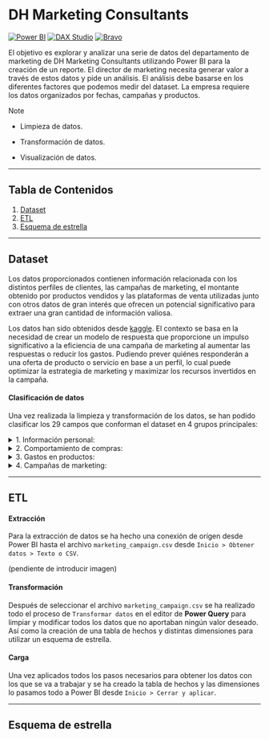 # DH Marketing Consultants

[![Power BI](https://img.shields.io/badge/Power%20BI-2.0%2B-yellow.svg)](https://powerbi.microsoft.com/)
[![DAX Studio](https://img.shields.io/badge/DAX%20Studio-3.0%2B-blue.svg)](https://daxstudio.org/)
[![Bravo](https://img.shields.io/badge/Bravo-1.0%2B-red.svg)](https://bravo.bi/)

El objetivo es explorar y analizar una serie de datos del departamento de marketing de DH Marketing Consultants utilizando Power BI para la creación de un reporte. El director de marketing necesita generar valor a través de estos datos y pide un análisis. El análisis debe basarse en los diferentes factores que podemos medir del dataset. La empresa requiere los datos organizados por fechas, campañas y productos.

> [!NOTE]
> - Limpieza de datos.
> 
> - Transformación de datos.
> 
> - Visualización de datos.

---
## Tabla de Contenidos
1. [Dataset](#dataset)
2. [ETL](#etl)
3. [Esquema de estrella](#esquema-de-estrella)

---
## Dataset
Los datos proporcionados contienen información relacionada con los distintos perfiles de clientes, las campañas de marketing, el montante obtenido por productos vendidos y las plataformas de venta utilizadas junto con otros datos de gran interés que ofrecen un potencial significativo para extraer una gran cantidad de información valiosa.

Los datos han sido obtenidos desde [kaggle](https://www.kaggle.com/datasets/rodsaldanha/arketing-campaign). El contexto se basa en la necesidad de crear un modelo de respuesta que proporcione un impulso significativo a la eficiencia de una campaña de marketing al aumentar las respuestas o reducir los gastos. Pudiendo prever quiénes responderán a una oferta de producto o servicio en base a un perfil, lo cual puede optimizar la estrategia de marketing y maximizar los recursos invertidos en la campaña.


#### Clasificación de datos
Una vez realizada la limpieza y transformación de los datos, se han podido clasificar los 29 campos que conforman el dataset en 4 grupos principales:

<details>
<summary>1. Información personal:</summary>

> ID Cliente
> 
> Año Nacimiento
> 
> Edad
> 
> Educación
> 
> Estado Civil
>
> Ingresos
>
> Hijos
>
> Fecha cliente
</details>

<details>
<summary>2. Comportamiento de compras:</summary>

> Última compra
> 
> Compras Descuento
>
> Compras Web
>
> Compras Catálogo
>
> Compras Tienda
>
> Visitas Web
</details>

<details>
<summary>3. Gastos en productos:</summary>

> Cantidad Vino
>
> Cantidad Fruta
>
> Cantidad Carne
>
> Cantidad Pescado
>
> Cantidad Dulces
>
> Cantidad Oro
</details>

<details>
<summary>4. Campañas de marketing:</summary>

> Campaña 1
>
> Campaña 2
>
> Campaña 3
>
> Campaña 4
>
> Campaña 5
>
> Quejas
>
> Respuesta
>
> Total Campañas Aceptadas
</details>

---
## ETL

#### Extracción
Para la extracción de datos se ha hecho una conexión de orígen desde Power BI hasta el archivo `marketing_campaign.csv` desde `Inicio > Obtener datos > Texto o CSV`.

(pendiente de introducir imagen)

#### Transformación
Después de seleccionar el archivo `marketing_campaign.csv` se ha realizado todo el proceso de `Transformar datos` en el editor de **Power Query** para limpiar y modificar todos los datos que no aportaban ningún valor deseado. Así como la creación de una tabla de hechos y distintas dimensiones para utilizar un esquema de estrella.

#### Carga
Una vez aplicados todos los pasos necesarios para obtener los datos con los que se va a trabajar y se ha creado la tabla de hechos y las dimensiones lo pasamos todo a Power BI desde `Inicio > Cerrar y aplicar`.

---
## Esquema de estrella
